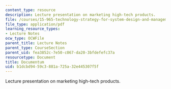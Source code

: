 ```yaml
---
content_type: resource
description: Lecture presentation on marketing high-tech products.
file: /courses/15-965-technology-strategy-for-system-design-and-management-spring-2009/b1dcbd9459c3881a725a32e445307f5f_MIT15_965S09_Lec06.pdf
file_type: application/pdf
learning_resource_types:
- Lecture Notes
ocw_type: OCWFile
parent_title: Lecture Notes
parent_type: CourseSection
parent_uid: fea3852c-7e50-c067-da20-3bfdefefc37a
resourcetype: Document
title: Documentum
uid: b1dcbd94-59c3-881a-725a-32e445307f5f
---
```

Lecture presentation on marketing high-tech products.

